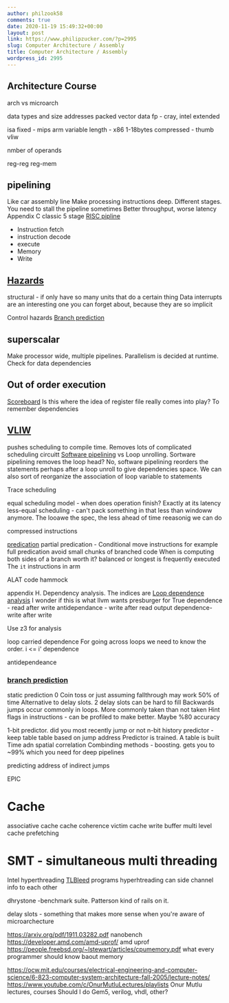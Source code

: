 ```yaml
---
author: philzook58
comments: true
date: 2020-11-19 15:49:32+00:00
layout: post
link: https://www.philipzucker.com/?p=2995
slug: Computer Architecture / Assembly
title: Computer Architecture / Assembly
wordpress_id: 2995
---
```



## Architecture Course

arch vs microarch


data types and size
addresses
packed vector data
fp - cray, intel extended

isa
fixed - mips arm
variable length - x86 1-18bytes
compressed - thumb
vliw

nmber of operands

reg-reg
reg-mem



## pipelining
Like car assembly line
Make processing instructions deep. Different stages. You need to stall the pipeline sometimes
Better throughput, worse latency
Appendix C
classic 5 stage [RISC pipline](https://en.wikipedia.org/wiki/Classic_RISC_pipeline)
- Instruction fetch
- instruction decode
- execute
- Memory
- Write


## [Hazards](https://en.wikipedia.org/wiki/Hazard_(computer_architecture))
structural - if only have so many units that do a certain thing
Data
interrupts are an interesting one you can forget about, because they are so implicit

Control hazards
[Branch prediction](https://en.wikipedia.org/wiki/Branch_predictor)

## superscalar
Make processor wide, multiple pipelines.
Parallelism is decided at runtime. Check for data dependencies



## Out of order execution
[Scoreboard](https://en.wikipedia.org/wiki/Scoreboarding)
Is this where the idea of register file really comes into play?
To remember dependencies

## [VLIW](https://en.wikipedia.org/wiki/Very_long_instruction_word)
pushes scheduling to compile time. Removes lots of complicated scheduling circuitt
[Software pipelining](https://en.wikipedia.org/wiki/Software_pipelining) vs Loop unrolling. Sortware pipelining removes the loop head? No, software pipelining reorders the statements perhaps after a loop unroll to give dependencies space. We can also sort of reorganize the association of loop variable to statements 

Trace scheduling 

equal scheduling model - when does operation finish? Exactly at its latency
less-equal scheduling - can't pack something in that less than windoww anymore. The looawe the spec, the less ahead of time reeasonig we can do

compressed instructions

[predication](https://en.wikipedia.org/wiki/Predication_(computer_architecture))
partial predication - Conditional move instructions for example
full predication
avoid small chunks of branched code
When is computing both sides of a branch worth it? balanced or longest is frequently executed
The `it` instructions in arm


ALAT
code hammock

appendix H. 
Dependency analysis. The indices are 
[Loop dependence analysis](https://en.wikipedia.org/wiki/Loop_dependence_analysis)
I wonder if this is what llvm wants presburger for
True dependence - read after write
antidependance - write after read
output dependence- write after write

Use z3 for analysis

loop carried dependence
For going across loops we need to know the order. 
i <= i' dependence

antidependeance

### [branch prediction](https://en.wikipedia.org/wiki/Branch_predictor)
static prediction 0 Coin toss or just assuming fallthrough may work 50% of time
Alternative to delay slots. 2 delay slots can be hard to fill
Backwards jumps occur commonly in loops. More commonly taken than not taken
Hint flags in instructions - can be profiled to make better. Maybe %80 accuracy

1-bit predictor. did you most recently jump or not
n-bit history predictor - keep table
table based on jump address
Predictor is trained. A table is built
Time adn spatial correlation
Combinding methods - boosting. gets you to ~99% which you need for deep pipelines

predicting address of indirect jumps

EPIC

# Cache
associative cache
cache coherence
victim cache
write buffer
multi level cache
prefetching


# SMT - simultaneous multi threading
Intel hyperthreading
[TLBleed](https://www.blackhat.com/us-18/briefings/schedule/#tlbleed-when-protecting-your-cpu-caches-is-not-enough-10149/) programs hyperhtreading can side channel info to each other



dhrystone -benchmark suite. Patterson kind of rails on it.

delay slots - something that makes more sense when you're aware of microarchecture


https://arxiv.org/pdf/1911.03282.pdf nanobench
https://developer.amd.com/amd-uprof/ amd uprof
https://people.freebsd.org/~lstewart/articles/cpumemory.pdf what every programmer should know baout memory



<https://ocw.mit.edu/courses/electrical-engineering-and-computer-science/6-823-computer-system-architecture-fall-2005/lecture-notes/>
<https://www.youtube.com/c/OnurMutluLectures/playlists> Onur Mutlu lectures, courses
Should I do Gem5, verilog, vhdl, other?



